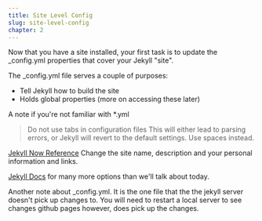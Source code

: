 ```yaml
---
title: Site Level Config
slug: site-level-config
chapter: 2
---
```

Now that you have a site installed, your first task is to update the _config.yml
properties that cover your Jekyll "site".

The _config.yml file serves a couple of purposes:
* Tell Jekyll how to build the site
* Holds global properties (more on accessing these later)

A note if you're not familiar with *.yml
> Do not use tabs in configuration files
> This will either lead to parsing errors, or Jekyll will revert to the default settings. Use spaces instead.

[Jekyll Now Reference](https://github.com/barryclark/jekyll-now)
Change the site name, description and your personal information and links.

[Jekyll Docs](https://jekyllrb.com/docs/configuration/) for many more options
than we'll talk about today.

Another note about _config.yml.  It is the one file that the the jekyll server
doesn't pick up changes to.  You will need to restart a local server to see changes
github pages however, does pick up the changes.
